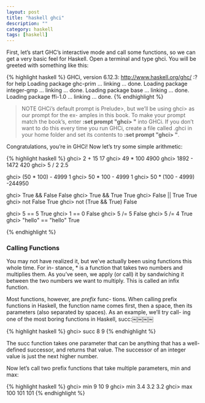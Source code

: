 ```yaml
---
layout: post
title: "haskell ghci"
description: ""
category: haskell
tags: [haskell]
---
```



First, let’s start GHC’s interactive mode and call some functions, so we can get a very basic feel for Haskell. Open a terminal and type ghci. You will be greeted with something like this:

{% highlight haskell %}
GHCi, version 6.12.3: http://www.haskell.org/ghc/  :? for help
Loading package ghc-prim ... linking ... done.
Loading package integer-gmp ... linking ... done.
Loading package base ... linking ... done.
Loading package ffi-1.0 ... linking ... done.
{% endhighlight %}

> NOTE GHCi’s default prompt is Prelude>, but we’ll be using ghci> as our prompt for the ex- amples in this book. To make your prompt match the book’s, enter **:set prompt "ghci> "** into GHCi. If you don’t want to do this every time you run GHCi, create a file called .ghci in your home folder and set its contents to **:set prompt "ghci> "**.

Congratulations, you’re in GHCi! Now let’s try some simple arithmetic:

{% highlight haskell %}
ghci> 2 + 15
17
ghci> 49 * 100
4900
ghci> 1892 - 1472
420
ghci> 5 / 2
2.5

ghci> (50 * 100) - 4999
1
ghci> 50 * 100 - 4999
1
ghci> 50 * (100 - 4999)
-244950

ghci> True && False
False
ghci> True && True
True
ghci> False || True
True
ghci> not False
True
ghci> not (True && True)
False

ghci> 5 == 5
True
ghci> 1 == 0
False
ghci> 5 /= 5
False
ghci> 5 /= 4
True
ghci> "hello" == "hello"
True

{% endhighlight %}

### Calling Functions

You may not have realized it, but we’ve actually been using functions this whole time. For in- stance, * is a function that takes two numbers and multiplies them. As you’ve seen, we apply (or call) it by sandwiching it between the two numbers we want to multiply. This is called an infix function.

  Most functions, however, are *prefix* func- tions. When calling prefix functions in Haskell, the function name comes first, then a space, then its parameters (also separated by spaces). As an example, we’ll try call- ing one of the most boring functions in Haskell, succ:￼￼￼￼

{% highlight haskell %}
ghci> succ 8
9
{% endhighlight %}

The succ function takes one parameter that can be anything that has a well-defined successor, and returns that value. The successor of an integer value is just the next higher number.

Now let’s call two prefix functions that take multiple parameters, min and max:

{% highlight haskell %}
ghci> min 9 10
9
ghci> min 3.4 3.2
3.2
ghci> max 100 101
101
{% endhighlight %}


